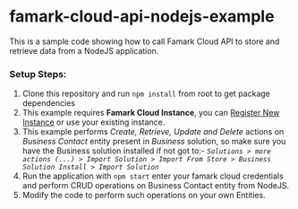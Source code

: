 # famark-cloud-api-nodejs-example
This is a sample code showing how to call Famark Cloud API to store and retrieve data from a NodeJS application.

### Setup Steps:
1. Clone this repository and run `npm install` from root to get package dependencies
2. This example requires **Famark Cloud Instance**, you can [Register New Instance](https://www.famark.com/Install/?ic=FreeBusiness) or use your existing instance.
3. This example performs *Create, Retrieve, Update and Delete* actions on *Business Contact* entity present in *Business* solution, so make sure you have the Business solution installed if not got to:- 
*`Solutions > more actions (...) > Import Solution > Import From Store > Business Solution Install > Import Solution`*
4. Run the application with `npm start` enter your famark cloud credentials and perform CRUD operations on Business Contact entity from NodeJS. 
5. Modify the code to perform such operations on your own Entities.
